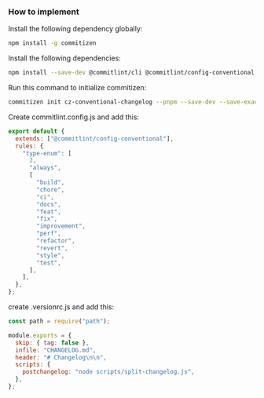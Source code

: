 ### How to implement

Install the following dependency globally:

```bash
npm install -g commitizen
```

Install the following dependencies:

```bash
npm install --save-dev @commitlint/cli @commitlint/config-conventional cz-conventional-changelog eslint husky prettier standard-version
```

Run this command to initialize commitizen:

```bash
commitizen init cz-conventional-changelog --pnpm --save-dev --save-exact
```

Create commitlint.config.js and add this:

```js
export default {
  extends: ["@commitlint/config-conventional"],
  rules: {
    "type-enum": [
      2,
      "always",
      [
        "build",
        "chore",
        "ci",
        "docs",
        "feat",
        "fix",
        "improvement",
        "perf",
        "refactor",
        "revert",
        "style",
        "test",
      ],
    ],
  },
};
```

create .versionrc.js and add this:

```js
const path = require("path");

module.exports = {
  skip: { tag: false },
  infile: "CHANGELOG.md",
  header: "# Changelog\n\n",
  scripts: {
    postchangelog: "node scripts/split-changelog.js",
  },
};
```
